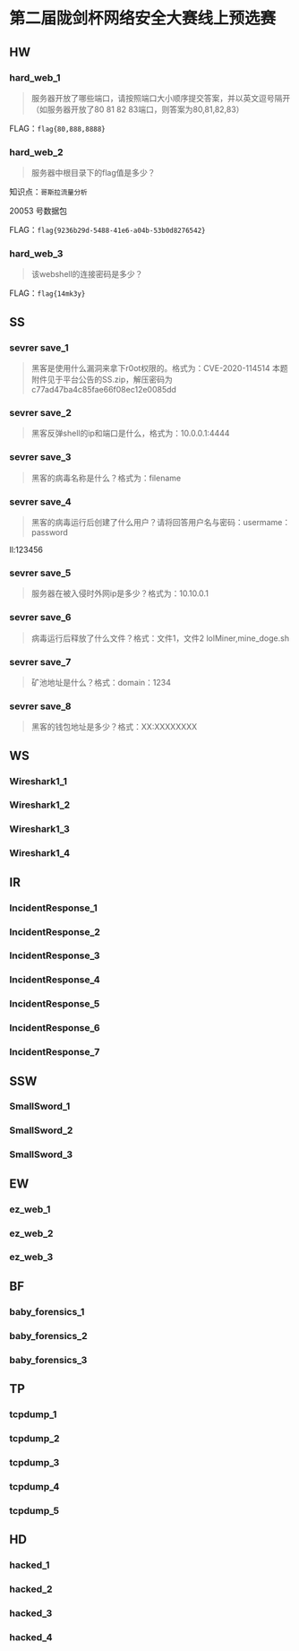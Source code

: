 # 第二届陇剑杯网络安全大赛线上预选赛

## HW

### hard_web_1

> 服务器开放了哪些端口，请按照端口大小顺序提交答案，并以英文逗号隔开（如服务器开放了80 81 82 83端口，则答案为80,81,82,83）

FLAG：`flag{80,888,8888}`

### hard_web_2

> 服务器中根目录下的flag值是多少？

知识点：`哥斯拉流量分析`

20053 号数据包

FLAG：`flag{9236b29d-5488-41e6-a04b-53b0d8276542}`

### hard_web_3

> 该webshell的连接密码是多少？

FLAG：`flag{14mk3y}`

## SS

### sevrer save_1

> 黑客是使用什么漏洞来拿下r0ot权限的。格式为：CVE-2020-114514
> 本题附件见于平台公告的SS.zip，解压密码为c77ad47ba4c85fae66f08ec12e0085dd

### sevrer save_2

> 黑客反弹shell的ip和端口是什么，格式为：10.0.0.1:4444

### sevrer save_3

> 黑客的病毒名称是什么？格式为：filename

### sevrer save_4

> 黑客的病毒运行后创建了什么用户？请将回答用户名与密码：usermame：password

ll:123456

### sevrer save_5

> 服务器在被入侵时外网ip是多少？格式为：10.10.0.1

### sevrer save_6

> 病毒运行后释放了什么文件？格式：文件1，文件2
lolMiner,mine_doge.sh

### sevrer save_7

> 矿池地址是什么？格式：domain：1234

### sevrer save_8

> 黑客的钱包地址是多少？格式：XX:XXXXXXXX

## WS

### Wireshark1_1

### Wireshark1_2

### Wireshark1_3

### Wireshark1_4

## IR

### IncidentResponse_1

### IncidentResponse_2

### IncidentResponse_3

### IncidentResponse_4

### IncidentResponse_5

### IncidentResponse_6

### IncidentResponse_7

## SSW

### SmallSword_1

### SmallSword_2

### SmallSword_3

## EW

### ez_web_1

### ez_web_2

### ez_web_3

## BF

### baby_forensics_1

### baby_forensics_2

### baby_forensics_3

## TP

### tcpdump_1

### tcpdump_2

### tcpdump_3

### tcpdump_4

### tcpdump_5

## HD

### hacked_1

### hacked_2

### hacked_3

### hacked_4
